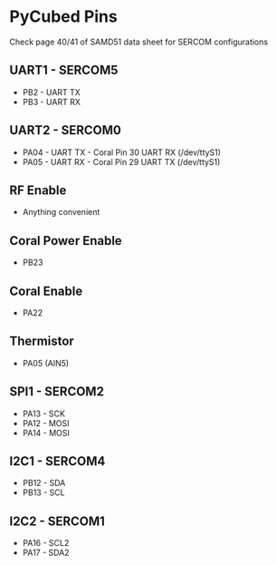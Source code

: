 # PyCubed Pins

Check page 40/41 of SAMD51 data sheet for SERCOM configurations

## UART1 - SERCOM5
- PB2 - UART TX
- PB3 - UART RX

## UART2 - SERCOM0
- PA04 - UART TX - Coral Pin 30 UART RX (/dev/ttyS1)
- PA05 - UART RX - Coral Pin 29 UART TX (/dev/ttyS1)

## RF Enable
- Anything convenient

## Coral Power Enable
- PB23

## Coral Enable
- PA22

## Thermistor
- PA05 (AIN5)

## SPI1 - SERCOM2
- PA13 - SCK
- PA12 - MOSI 
- PA14 - MOSI  

## I2C1 - SERCOM4
- PB12 - SDA
- PB13 - SCL

## I2C2 - SERCOM1
- PA16 - SCL2
- PA17 - SDA2
